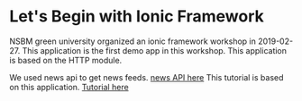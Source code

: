 # Let's Begin with Ionic Framework

 NSBM green university organized an ionic framework workshop in 2019-02-27. 
This application is the first demo app in this workshop. This application is based on the HTTP module.

We used news api to get news feeds. [news API here](https://newsapi.org/)
This tutorial is based on this application.  [Tutorial here](http://slides.com/sajeetharansinnathurai/ionicnsbm#/)
